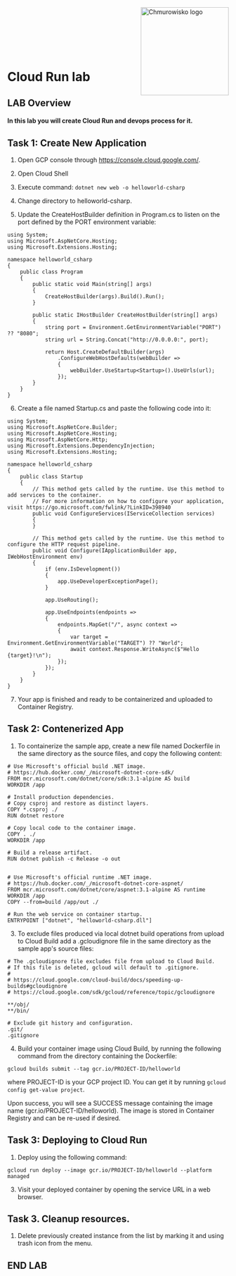 <img src="../../../../img/logo.png" alt="Chmurowisko logo" width="200"  align="right">
<br><br>
<br><br>
<br><br>

# Cloud Run lab

## LAB Overview

#### In this lab you will create Cloud Run and devops process for it.

## Task 1: Create New Application

1. Open GCP console through https://console.cloud.google.com/.
2. Open Cloud Shell
3. Execute command: ```dotnet new web -o helloworld-csharp```
4. Change directory to helloworld-csharp.

5. Update the CreateHostBuilder definition in Program.cs to listen on the port defined by the PORT environment variable:

```
using System;
using Microsoft.AspNetCore.Hosting;
using Microsoft.Extensions.Hosting;

namespace helloworld_csharp
{
    public class Program
    {
        public static void Main(string[] args)
        {
            CreateHostBuilder(args).Build().Run();
        }

        public static IHostBuilder CreateHostBuilder(string[] args)
        {
            string port = Environment.GetEnvironmentVariable("PORT") ?? "8080";
            string url = String.Concat("http://0.0.0.0:", port);

            return Host.CreateDefaultBuilder(args)
                .ConfigureWebHostDefaults(webBuilder =>
                {
                    webBuilder.UseStartup<Startup>().UseUrls(url);
                });
        }
    }
}
```
6. Create a file named Startup.cs and paste the following code into it:
```
using System;
using Microsoft.AspNetCore.Builder;
using Microsoft.AspNetCore.Hosting;
using Microsoft.AspNetCore.Http;
using Microsoft.Extensions.DependencyInjection;
using Microsoft.Extensions.Hosting;

namespace helloworld_csharp
{
    public class Startup
    {
        // This method gets called by the runtime. Use this method to add services to the container.
        // For more information on how to configure your application, visit https://go.microsoft.com/fwlink/?LinkID=398940
        public void ConfigureServices(IServiceCollection services)
        {
        }

        // This method gets called by the runtime. Use this method to configure the HTTP request pipeline.
        public void Configure(IApplicationBuilder app, IWebHostEnvironment env)
        {
            if (env.IsDevelopment())
            {
                app.UseDeveloperExceptionPage();
            }

            app.UseRouting();

            app.UseEndpoints(endpoints =>
            {
                endpoints.MapGet("/", async context =>
                {
                    var target = Environment.GetEnvironmentVariable("TARGET") ?? "World";
                    await context.Response.WriteAsync($"Hello {target}!\n");
                });
            });
        }
    }
}
```
7. Your app is finished and ready to be containerized and uploaded to Container Registry.

## Task 2: Contenerized App
1. To containerize the sample app, create a new file named Dockerfile in the same directory as the source files, and copy the following content:
```
# Use Microsoft's official build .NET image.
# https://hub.docker.com/_/microsoft-dotnet-core-sdk/
FROM mcr.microsoft.com/dotnet/core/sdk:3.1-alpine AS build
WORKDIR /app

# Install production dependencies.
# Copy csproj and restore as distinct layers.
COPY *.csproj ./
RUN dotnet restore

# Copy local code to the container image.
COPY . ./
WORKDIR /app

# Build a release artifact.
RUN dotnet publish -c Release -o out


# Use Microsoft's official runtime .NET image.
# https://hub.docker.com/_/microsoft-dotnet-core-aspnet/
FROM mcr.microsoft.com/dotnet/core/aspnet:3.1-alpine AS runtime
WORKDIR /app
COPY --from=build /app/out ./

# Run the web service on container startup.
ENTRYPOINT ["dotnet", "helloworld-csharp.dll"]
```
3. To exclude files produced via local dotnet build operations from upload to Cloud Build add a .gcloudignore file in the same directory as the sample app's source files:

```
# The .gcloudignore file excludes file from upload to Cloud Build.
# If this file is deleted, gcloud will default to .gitignore.
#
# https://cloud.google.com/cloud-build/docs/speeding-up-builds#gcloudignore
# https://cloud.google.com/sdk/gcloud/reference/topic/gcloudignore

**/obj/
**/bin/

# Exclude git history and configuration.
.git/
.gitignore
```
4. Build your container image using Cloud Build, by running the following command from the directory containing the Dockerfile:
```
gcloud builds submit --tag gcr.io/PROJECT-ID/helloworld
```
where PROJECT-ID is your GCP project ID. You can get it by running ```gcloud config get-value project```.

Upon success, you will see a SUCCESS message containing the image name (gcr.io/PROJECT-ID/helloworld). The image is stored in Container Registry and can be re-used if desired.

## Task 3: Deploying to Cloud Run

1. Deploy using the following command:
```
gcloud run deploy --image gcr.io/PROJECT-ID/helloworld --platform managed
```
3. Visit your deployed container by opening the service URL in a web browser.


## Task 3. Cleanup resources.

1. Delete previously created instance from the list by marking it and using trash icon from the menu.

## END LAB


